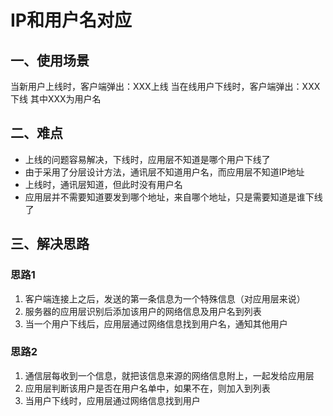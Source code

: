 ﻿# IP和用户名对应
## 一、使用场景
当新用户上线时，客户端弹出：XXX上线
当在线用户下线时，客户端弹出：XXX下线
其中XXX为用户名
## 二、难点
- 上线的问题容易解决，下线时，应用层不知道是哪个用户下线了
- 由于采用了分层设计方法，通讯层不知道用户名，而应用层不知道IP地址
- 上线时，通讯层知道，但此时没有用户名
- 应用层并不需要知道要发到哪个地址，来自哪个地址，只是需要知道是谁下线了
## 三、解决思路
### 思路1
1. 客户端连接上之后，发送的第一条信息为一个特殊信息（对应用层来说）
2. 服务器的应用层识别后添加该用户的网络信息及用户名到列表
3. 当一个用户下线后，应用层通过网络信息找到用户名，通知其他用户
### 思路2
1. 通信层每收到一个信息，就把该信息来源的网络信息附上，一起发给应用层
2. 应用层判断该用户是否在用户名单中，如果不在，则加入到列表
3. 当用户下线时，应用层通过网络信息找到用户
